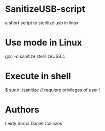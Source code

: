 # SanitizeUSB-script
a short script to sterilize usb in linux
# Use mode in Linux
gcc -o sanitize sterilizeUSB.c
# Execute in shell
$ sudo ./sanitize
// requiere privileges of user !
# Authors
Leidy Sarria
Daniel Collazos
